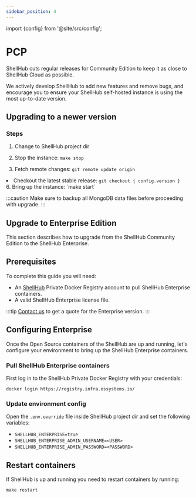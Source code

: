 ```yaml
---
sidebar_position: 4
---
```


import {config} from '@site/src/config';

# PCP

ShellHub cuts regular releases for Community Edition to keep it
as close to ShellHub Cloud as possible.

We actively develop ShellHub to add new features and remove bugs, and encourage you to ensure your ShellHub self-hosted instance is using the most up-to-date version.

## Upgrading to a newer version

### Steps

1. Change to ShellHub project dir

2. Stop the instance: `make stop`

3. Fetch remote changes: `git remote update origin`
<li>Checkout the latest stable release: <code>git checkout { config.version }</code></li>
6. Bring up the instance: `make start`

:::caution
Make sure to backup all MongoDB data files before proceeding with upgrade.
:::

## Upgrade to Enterprise Edition

This section describes how to upgrade from the ShellHub Community Edition to the ShellHub Enterprise.

## Prerequisites

To complete this guide you will need:

* An [ShellHub](https://ossystems.com.br) Private Docker Registry account
to pull ShellHub Enterprise containers.
* A valid ShellHub Enterprise license file.

:::tip
[Contact us](mailto:contact@shellhub.io) to get a quote for the Enterprise version.
:::

## Configuring Enterprise

Once the Open Source containers of the ShellHub are up and running, let's configure your environment
to bring up the ShellHub Enterprise containers.

### Pull ShellHub Enterprise containers

First log in to the ShellHub Private Docker Registry with your credentials:

```
docker login https://registry.infra.ossystems.io/
```

### Update environment config

Open the `.env.override` file inside ShellHub project dir and set the following variables:
 
* `SHELLHUB_ENTERPRISE=true`
* `SHELLHUB_ENTERPRISE_ADMIN_USERNAME=<USER>`
* `SHELLHUB_ENTERPRISE_ADMIN_PASSWORD=<PASSWORD>`

## Restart containers

If ShellHub is up and running you need to restart containers by running:

```
make restart
```
